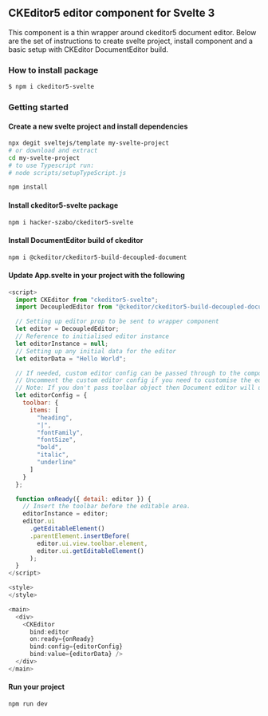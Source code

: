 ## CKEditor5 editor component for Svelte 3

This component is a thin wrapper around ckeditor5 document editor.
Below are the set of instructions to create svelte project, install component and a basic setup with CKEditor DocumentEditor build.

### How to install package

```bash
$ npm i ckeditor5-svelte
```

### Getting started

#### Create a new svelte project and install dependencies

```bash
npx degit sveltejs/template my-svelte-project
# or download and extract
cd my-svelte-project
# to use Typescript run:
# node scripts/setupTypeScript.js

npm install
```

#### Install ckeditor5-svelte package

```bash
npm i hacker-szabo/ckeditor5-svelte
```

#### Install DocumentEditor build of ckeditor

```bash
npm i @ckeditor/ckeditor5-build-decoupled-document
```

#### Update App.svelte in your project with the following

```js
<script>
  import CKEditor from "ckeditor5-svelte";
  import DecoupledEditor from "@ckeditor/ckeditor5-build-decoupled-document/build/ckeditor";

  // Setting up editor prop to be sent to wrapper component
  let editor = DecoupledEditor;
  // Reference to initialised editor instance
  let editorInstance = null;
  // Setting up any initial data for the editor
  let editorData = "Hello World";

  // If needed, custom editor config can be passed through to the component
  // Uncomment the custom editor config if you need to customise the editor.
  // Note: If you don't pass toolbar object then Document editor will use default set of toolbar items.
  let editorConfig = {
    toolbar: {
      items: [
        "heading",
        "|",
        "fontFamily",
        "fontSize",
        "bold",
        "italic",
        "underline"
      ]
    }
  };

  function onReady({ detail: editor }) {
    // Insert the toolbar before the editable area.
    editorInstance = editor;
    editor.ui
      .getEditableElement()
      .parentElement.insertBefore(
        editor.ui.view.toolbar.element,
        editor.ui.getEditableElement()
      );
  }
</script>

<style>
</style>

<main>
  <div>
    <CKEditor
      bind:editor
      on:ready={onReady}
      bind:config={editorConfig}
      bind:value={editorData} />
  </div>
</main>
```

#### Run your project

```bash
npm run dev
```
